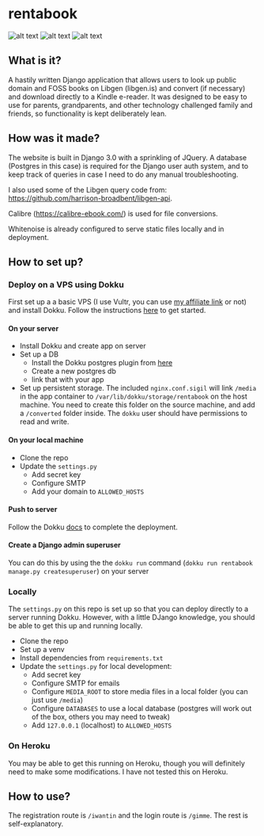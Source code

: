 # rentabook
![alt text](https://i.imgur.com/NFDN47M.png)
![alt text](https://i.imgur.com/RjI2fKn.png)
![alt text](https://i.imgur.com/7INfCFq.png)


## What is it?
A hastily written Django application that allows users to look up public domain and FOSS books on Libgen (libgen.is) and convert (if necessary) and download directly to a Kindle e-reader. It was designed to be easy to use for parents, grandparents, and other technology challenged family and friends, so functionality is kept deliberately lean.

## How was it made?
The website is built in Django 3.0 with a sprinkling of JQuery. A database (Postgres in this case) is required for the Django user auth system, and to keep track of queries in case I need to do any manual troubleshooting.

I also used some of the Libgen query code from: https://github.com/harrison-broadbent/libgen-api.

Calibre (https://calibre-ebook.com/) is used for file conversions.

Whitenoise is already configured to serve static files locally and in deployment.

## How to set up?
### Deploy on a VPS using Dokku
First set up a a basic VPS (I use Vultr, you can use [my affiliate link](https://www.vultr.com/?ref=7551767) or not) and install Dokku. Follow the instructions [here](http://dokku.viewdocs.io/dokku/getting-started/installation/) to get started.
#### On your server
* Install Dokku and create app on server
* Set up a DB
  * Install the Dokku postgres plugin from [here](https://github.com/dokku/dokku-postgres)
  * Create a new postgres db
  * link that with your app
* Set up persistent storage. The included `nginx.conf.sigil` will link `/media` in the app container to `/var/lib/dokku/storage/rentabook` on the host machine. You need to create this folder on the source machine, and add a `/converted` folder inside. The `dokku` user should have permissions to read and write.

#### On your local machine
* Clone the repo
* Update the `settings.py`
  * Add secret key
  * Configure SMTP
  * Add your domain to `ALLOWED_HOSTS`
  
#### Push to server
Follow the Dokku [docs](http://dokku.viewdocs.io/dokku/) to complete the deployment.

#### Create a Django admin superuser
You can do this by using the the `dokku run` command (`dokku run rentabook manage.py createsuperuser`) on your server

### Locally
The `settings.py` on this repo is set up so that you can deploy directly to a server running Dokku. However, with a little DJango knowledge, you should be able to get this up and running locally.
* Clone the repo
* Set up a venv
* Install dependencies from `requirements.txt`
* Update the `settings.py` for local development:
  * Add secret key
  * Configure SMTP for emails
  * Configure `MEDIA_ROOT` to store media files in a local folder (you can just use `/media`)
  * Configure `DATABASES` to use a local database (postgres will work out of the box, others you may need to tweak)
  * Add `127.0.0.1` (localhost) to `ALLOWED_HOSTS`
  
 ### On Heroku
 You may be able to get this running on Heroku, though you will definitely need to make some modifications. I have not tested this on Heroku.
 
 ## How to use?
 The registration route is `/iwantin` and the login route is `/gimme`. The rest is self-explanatory.
 
  
